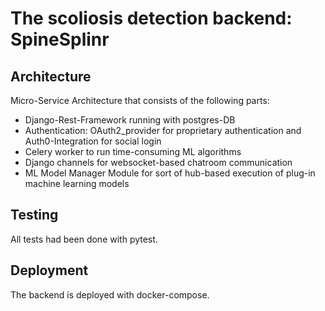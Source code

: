 # The scoliosis detection backend: SpineSplinr

## Architecture
Micro-Service Architecture that consists of the following parts:
 - Django-Rest-Framework running with postgres-DB
 - Authentication: OAuth2_provider for proprietary authentication and Auth0-Integration for social login
 - Celery worker to run time-consuming ML algorithms
 - Django channels for websocket-based chatroom communication
 - ML Model Manager Module for sort of hub-based execution of plug-in machine learning models

## Testing
All tests had been done with pytest. 

## Deployment
The backend is deployed with docker-compose.

